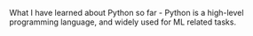 What I have learned about Python so far - Python is a high-level programming language, and widely used for ML related tasks.
